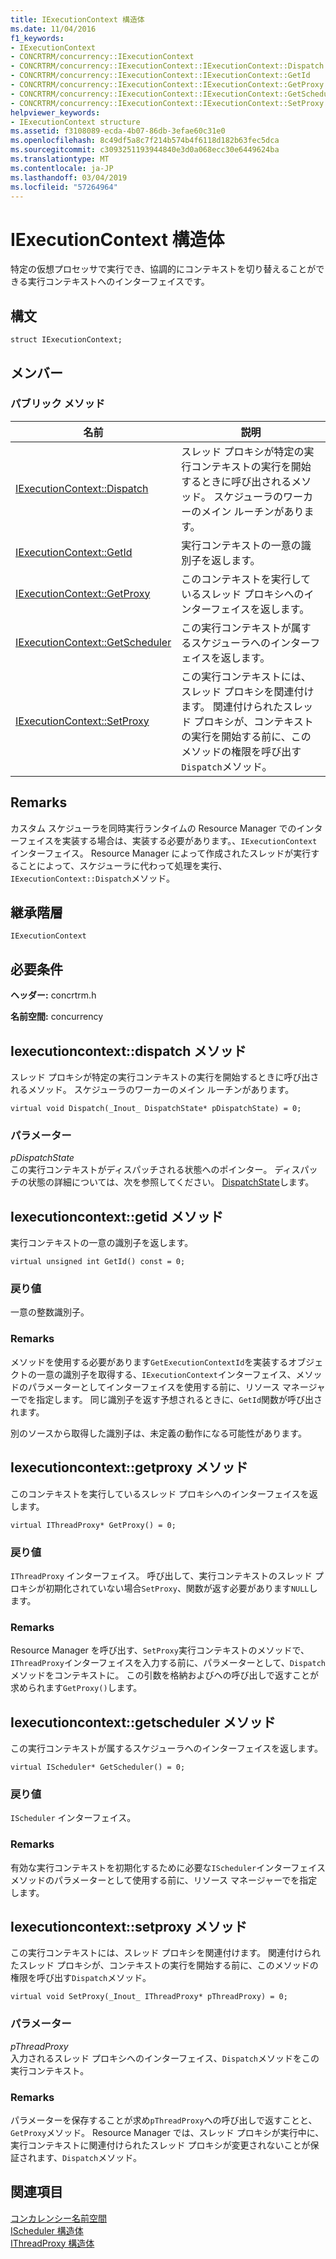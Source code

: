 ```yaml
---
title: IExecutionContext 構造体
ms.date: 11/04/2016
f1_keywords:
- IExecutionContext
- CONCRTRM/concurrency::IExecutionContext
- CONCRTRM/concurrency::IExecutionContext::IExecutionContext::Dispatch
- CONCRTRM/concurrency::IExecutionContext::IExecutionContext::GetId
- CONCRTRM/concurrency::IExecutionContext::IExecutionContext::GetProxy
- CONCRTRM/concurrency::IExecutionContext::IExecutionContext::GetScheduler
- CONCRTRM/concurrency::IExecutionContext::IExecutionContext::SetProxy
helpviewer_keywords:
- IExecutionContext structure
ms.assetid: f3108089-ecda-4b07-86db-3efae60c31e0
ms.openlocfilehash: 8c49df5a8c7f214b574b4f6118d182b63fec5dca
ms.sourcegitcommit: c3093251193944840e3d0a068ecc30e6449624ba
ms.translationtype: MT
ms.contentlocale: ja-JP
ms.lasthandoff: 03/04/2019
ms.locfileid: "57264964"
---
```

# <a name="iexecutioncontext-structure"></a>IExecutionContext 構造体

特定の仮想プロセッサで実行でき、協調的にコンテキストを切り替えることができる実行コンテキストへのインターフェイスです。

## <a name="syntax"></a>構文

```
struct IExecutionContext;
```

## <a name="members"></a>メンバー

### <a name="public-methods"></a>パブリック メソッド

|名前|説明|
|----------|-----------------|
|[IExecutionContext::Dispatch](#dispatch)|スレッド プロキシが特定の実行コンテキストの実行を開始するときに呼び出されるメソッド。 スケジューラのワーカーのメイン ルーチンがあります。|
|[IExecutionContext::GetId](#getid)|実行コンテキストの一意の識別子を返します。|
|[IExecutionContext::GetProxy](#getproxy)|このコンテキストを実行しているスレッド プロキシへのインターフェイスを返します。|
|[IExecutionContext::GetScheduler](#getscheduler)|この実行コンテキストが属するスケジューラへのインターフェイスを返します。|
|[IExecutionContext::SetProxy](#setproxy)|この実行コンテキストには、スレッド プロキシを関連付けます。 関連付けられたスレッド プロキシが、コンテキストの実行を開始する前に、このメソッドの権限を呼び出す`Dispatch`メソッド。|

## <a name="remarks"></a>Remarks

カスタム スケジューラを同時実行ランタイムの Resource Manager でのインターフェイスを実装する場合は、実装する必要があります。、`IExecutionContext`インターフェイス。 Resource Manager によって作成されたスレッドが実行することによって、スケジューラに代わって処理を実行、`IExecutionContext::Dispatch`メソッド。

## <a name="inheritance-hierarchy"></a>継承階層

`IExecutionContext`

## <a name="requirements"></a>必要条件

**ヘッダー:** concrtrm.h

**名前空間:** concurrency

##  <a name="dispatch"></a>  Iexecutioncontext::dispatch メソッド

スレッド プロキシが特定の実行コンテキストの実行を開始するときに呼び出されるメソッド。 スケジューラのワーカーのメイン ルーチンがあります。

```
virtual void Dispatch(_Inout_ DispatchState* pDispatchState) = 0;
```

### <a name="parameters"></a>パラメーター

*pDispatchState*<br/>
この実行コンテキストがディスパッチされる状態へのポインター。 ディスパッチの状態の詳細については、次を参照してください。 [DispatchState](dispatchstate-structure.md)します。

##  <a name="getid"></a>  Iexecutioncontext::getid メソッド

実行コンテキストの一意の識別子を返します。

```
virtual unsigned int GetId() const = 0;
```

### <a name="return-value"></a>戻り値

一意の整数識別子。

### <a name="remarks"></a>Remarks

メソッドを使用する必要があります`GetExecutionContextId`を実装するオブジェクトの一意の識別子を取得する、`IExecutionContext`インターフェイス、メソッドのパラメーターとしてインターフェイスを使用する前に、リソース マネージャーでを指定します。 同じ識別子を返す予想されるときに、`GetId`関数が呼び出されます。

別のソースから取得した識別子は、未定義の動作になる可能性があります。

##  <a name="getproxy"></a>  Iexecutioncontext::getproxy メソッド

このコンテキストを実行しているスレッド プロキシへのインターフェイスを返します。

```
virtual IThreadProxy* GetProxy() = 0;
```

### <a name="return-value"></a>戻り値

`IThreadProxy` インターフェイス。 呼び出して、実行コンテキストのスレッド プロキシが初期化されていない場合`SetProxy`、関数が返す必要があります`NULL`します。

### <a name="remarks"></a>Remarks

Resource Manager を呼び出す、`SetProxy`実行コンテキストのメソッドで、`IThreadProxy`インターフェイスを入力する前に、パラメーターとして、`Dispatch`メソッドをコンテキストに。 この引数を格納およびへの呼び出しで返すことが求められます`GetProxy()`します。

##  <a name="getscheduler"></a>  Iexecutioncontext::getscheduler メソッド

この実行コンテキストが属するスケジューラへのインターフェイスを返します。

```
virtual IScheduler* GetScheduler() = 0;
```

### <a name="return-value"></a>戻り値

`IScheduler` インターフェイス。

### <a name="remarks"></a>Remarks

有効な実行コンテキストを初期化するために必要な`IScheduler`インターフェイス メソッドのパラメーターとして使用する前に、リソース マネージャーでを指定します。

##  <a name="setproxy"></a>  Iexecutioncontext::setproxy メソッド

この実行コンテキストには、スレッド プロキシを関連付けます。 関連付けられたスレッド プロキシが、コンテキストの実行を開始する前に、このメソッドの権限を呼び出す`Dispatch`メソッド。

```
virtual void SetProxy(_Inout_ IThreadProxy* pThreadProxy) = 0;
```

### <a name="parameters"></a>パラメーター

*pThreadProxy*<br/>
入力されるスレッド プロキシへのインターフェイス、`Dispatch`メソッドをこの実行コンテキスト。

### <a name="remarks"></a>Remarks

パラメーターを保存することが求め`pThreadProxy`への呼び出しで返すことと、`GetProxy`メソッド。 Resource Manager では、スレッド プロキシが実行中に、実行コンテキストに関連付けられたスレッド プロキシが変更されないことが保証されます、`Dispatch`メソッド。

## <a name="see-also"></a>関連項目

[コンカレンシー名前空間](concurrency-namespace.md)<br/>
[IScheduler 構造体](ischeduler-structure.md)<br/>
[IThreadProxy 構造体](ithreadproxy-structure.md)
